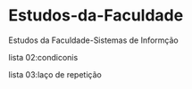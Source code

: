 # Estudos-da-Faculdade
Estudos da Faculdade-Sistemas de Informção

lista 02:condiconis

lista 03:laço de repetição
